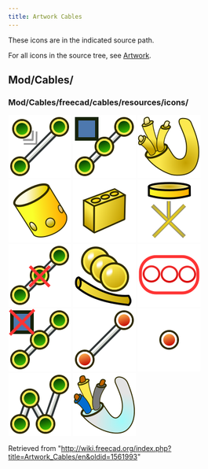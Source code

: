 ```yaml
---
title: Artwork Cables
---
```


These icons are in the indicated source path.

For all icons in the source tree, see [Artwork](/Artwork "Artwork").

## Mod/Cables/

### Mod/Cables/freecad/cables/resources/icons/

![](/src/assets/images/Cables_AddVertex.svg)
![](/src/assets/images/Cables_AttachVertex.svg)
![](/src/assets/images/Cables_Cable.svg)
![](/src/assets/images/Cables_CableBox.svg)
![](/src/assets/images/Cables_CableConnector.svg)
![](/src/assets/images/Cables_CableLightPoint.svg)
![](/src/assets/images/Cables_DelVertex.svg)
![](/src/assets/images/Cables_Material.svg)
![](/src/assets/images/Cables_Profile.svg)
![](/src/assets/images/Cables_RemoveVertexAttachment.svg)
![](/src/assets/images/Cables_SupportLine.svg)
![](/src/assets/images/Cables_SupportPoint.svg)
![](/src/assets/images/Cables_WireFlex.svg)
![](/src/assets/images/Cables_workbench_icon.svg)

Retrieved from "<http://wiki.freecad.org/index.php?title=Artwork_Cables/en&oldid=1561993>"
